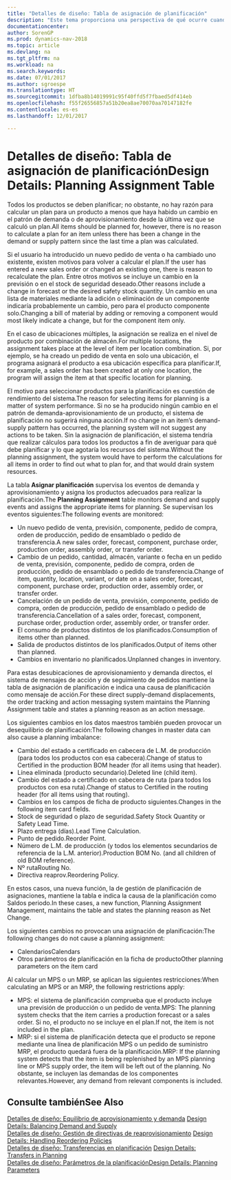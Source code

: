 ```yaml
---
title: "Detalles de diseño: Tabla de asignación de planificación"
description: "Este tema proporciona una perspectiva de qué ocurre cuando se modifica la forma en que realiza un plan para un producto."
documentationcenter: 
author: SorenGP
ms.prod: dynamics-nav-2018
ms.topic: article
ms.devlang: na
ms.tgt_pltfrm: na
ms.workload: na
ms.search.keywords: 
ms.date: 07/01/2017
ms.author: sgroespe
ms.translationtype: HT
ms.sourcegitcommit: 1dfba8b14019991c95f40ffd5f7fbaed5df414eb
ms.openlocfilehash: f55f26556857a51b20ea8ae70070aa70147182fe
ms.contentlocale: es-es
ms.lasthandoff: 12/01/2017

---
```

# <a name="design-details-planning-assignment-table"></a><span data-ttu-id="f91eb-103">Detalles de diseño: Tabla de asignación de planificación</span><span class="sxs-lookup"><span data-stu-id="f91eb-103">Design Details: Planning Assignment Table</span></span>
<span data-ttu-id="f91eb-104">Todos los productos se deben planificar; no obstante, no hay razón para calcular un plan para un producto a menos que haya habido un cambio en el patrón de demanda o de aprovisionamiento desde la última vez que se calculó un plan.</span><span class="sxs-lookup"><span data-stu-id="f91eb-104">All items should be planned for, however, there is no reason to calculate a plan for an item unless there has been a change in the demand or supply pattern since the last time a plan was calculated.</span></span>  
  
<span data-ttu-id="f91eb-105">Si el usuario ha introducido un nuevo pedido de venta o ha cambiado uno existente, existen motivos para volver a calcular el plan.</span><span class="sxs-lookup"><span data-stu-id="f91eb-105">If the user has entered a new sales order or changed an existing one, there is reason to recalculate the plan.</span></span> <span data-ttu-id="f91eb-106">Entre otros motivos se incluye un cambio en la previsión o en el stock de seguridad deseado.</span><span class="sxs-lookup"><span data-stu-id="f91eb-106">Other reasons include a change in forecast or the desired safety stock quantity.</span></span> <span data-ttu-id="f91eb-107">Un cambio en una lista de materiales mediante la adición o eliminación de un componente indicaría probablemente un cambio, pero para el producto componente solo.</span><span class="sxs-lookup"><span data-stu-id="f91eb-107">Changing a bill of material by adding or removing a component would most likely indicate a change, but for the component item only.</span></span>  
  
<span data-ttu-id="f91eb-108">En el caso de ubicaciones múltiples, la asignación se realiza en el nivel de producto por combinación de almacén.</span><span class="sxs-lookup"><span data-stu-id="f91eb-108">For multiple locations, the assignment takes place at the level of item per location combination.</span></span> <span data-ttu-id="f91eb-109">Si, por ejemplo, se ha creado un pedido de venta en solo una ubicación, el programa asignará el producto a esa ubicación específica para planificar.</span><span class="sxs-lookup"><span data-stu-id="f91eb-109">If, for example, a sales order has been created at only one location, the program will assign the item at that specific location for planning.</span></span>  
  
<span data-ttu-id="f91eb-110">El motivo para seleccionar productos para la planificación es cuestión de rendimiento del sistema.</span><span class="sxs-lookup"><span data-stu-id="f91eb-110">The reason for selecting items for planning is a matter of system performance.</span></span> <span data-ttu-id="f91eb-111">Si no se ha producido ningún cambio en el patrón de demanda-aprovisionamiento de un producto, el sistema de planificación no sugerirá ninguna acción.</span><span class="sxs-lookup"><span data-stu-id="f91eb-111">If no change in an item’s demand-supply pattern has occurred, the planning system will not suggest any actions to be taken.</span></span> <span data-ttu-id="f91eb-112">Sin la asignación de planificación, el sistema tendría que realizar cálculos para todos los productos a fin de averiguar para qué debe planificar y lo que agotaría los recursos del sistema.</span><span class="sxs-lookup"><span data-stu-id="f91eb-112">Without the planning assignment, the system would have to perform the calculations for all items in order to find out what to plan for, and that would drain system resources.</span></span>  
  
<span data-ttu-id="f91eb-113">La tabla **Asignar planificación** supervisa los eventos de demanda y aprovisionamiento y asigna los productos adecuados para realizar la planificación.</span><span class="sxs-lookup"><span data-stu-id="f91eb-113">The **Planning Assignment** table monitors demand and supply events and assigns the appropriate items for planning.</span></span> <span data-ttu-id="f91eb-114">Se supervisan los eventos siguientes:</span><span class="sxs-lookup"><span data-stu-id="f91eb-114">The following events are monitored:</span></span>  
  
* <span data-ttu-id="f91eb-115">Un nuevo pedido de venta, previsión, componente, pedido de compra, orden de producción, pedido de ensamblado o pedido de transferencia.</span><span class="sxs-lookup"><span data-stu-id="f91eb-115">A new sales order, forecast, component, purchase order, production order, assembly order, or transfer order.</span></span>  
* <span data-ttu-id="f91eb-116">Cambio de un pedido, cantidad, almacén, variante o fecha en un pedido de venta, previsión, componente, pedido de compra, orden de producción, pedido de ensamblado o pedido de transferencia.</span><span class="sxs-lookup"><span data-stu-id="f91eb-116">Change of item, quantity, location, variant, or date on a sales order, forecast, component, purchase order, production order, assembly order, or transfer order.</span></span>  
* <span data-ttu-id="f91eb-117">Cancelación de un pedido de venta, previsión, componente, pedido de compra, orden de producción, pedido de ensamblado o pedido de transferencia.</span><span class="sxs-lookup"><span data-stu-id="f91eb-117">Cancellation of a sales order, forecast, component, purchase order, production order, assembly order, or transfer order.</span></span>  
* <span data-ttu-id="f91eb-118">El consumo de productos distintos de los planificados.</span><span class="sxs-lookup"><span data-stu-id="f91eb-118">Consumption of items other than planned.</span></span>  
* <span data-ttu-id="f91eb-119">Salida de productos distintos de los planificados.</span><span class="sxs-lookup"><span data-stu-id="f91eb-119">Output of items other than planned.</span></span>  
* <span data-ttu-id="f91eb-120">Cambios en inventario no planificados.</span><span class="sxs-lookup"><span data-stu-id="f91eb-120">Unplanned changes in inventory.</span></span>  
  
<span data-ttu-id="f91eb-121">Para estas desubicaciones de aprovisionamiento y demanda directos, el sistema de mensajes de acción y de seguimiento de pedidos mantiene la tabla de asignación de planificación e indica una causa de planificación como mensaje de acción.</span><span class="sxs-lookup"><span data-stu-id="f91eb-121">For these direct supply-demand displacements, the order tracking and action messaging system maintains the Planning Assignment table and states a planning reason as an action message.</span></span>  
  
<span data-ttu-id="f91eb-122">Los siguientes cambios en los datos maestros también pueden provocar un desequilibrio de planificación:</span><span class="sxs-lookup"><span data-stu-id="f91eb-122">The following changes in master data can also cause a planning imbalance:</span></span>  
  
* <span data-ttu-id="f91eb-123">Cambio del estado a certificado en cabecera de L.M. de producción (para todos los productos con esa cabecera).</span><span class="sxs-lookup"><span data-stu-id="f91eb-123">Change of status to Certified in the production BOM header (for all items using that header).</span></span>  
* <span data-ttu-id="f91eb-124">Línea eliminada (producto secundario).</span><span class="sxs-lookup"><span data-stu-id="f91eb-124">Deleted line (child item).</span></span>  
* <span data-ttu-id="f91eb-125">Cambio del estado a certificado en cabecera de ruta (para todos los productos con esa ruta).</span><span class="sxs-lookup"><span data-stu-id="f91eb-125">Change of status to Certified in the routing header (for all items using that routing).</span></span>  
* <span data-ttu-id="f91eb-126">Cambios en los campos de ficha de producto siguientes.</span><span class="sxs-lookup"><span data-stu-id="f91eb-126">Changes in the following item card fields.</span></span>  
* <span data-ttu-id="f91eb-127">Stock de seguridad o plazo de seguridad.</span><span class="sxs-lookup"><span data-stu-id="f91eb-127">Safety Stock Quantity or Safety Lead Time.</span></span>  
* <span data-ttu-id="f91eb-128">Plazo entrega (días).</span><span class="sxs-lookup"><span data-stu-id="f91eb-128">Lead Time Calculation.</span></span>  
* <span data-ttu-id="f91eb-129">Punto de pedido.</span><span class="sxs-lookup"><span data-stu-id="f91eb-129">Reorder Point.</span></span>  
* <span data-ttu-id="f91eb-130">Número de L.M. de producción (y todos los elementos secundarios de referencia de la L.M. anterior).</span><span class="sxs-lookup"><span data-stu-id="f91eb-130">Production BOM No. (and all children of old BOM reference).</span></span>  
* <span data-ttu-id="f91eb-131">Nº ruta</span><span class="sxs-lookup"><span data-stu-id="f91eb-131">Routing No.</span></span>  
* <span data-ttu-id="f91eb-132">Directiva reaprov.</span><span class="sxs-lookup"><span data-stu-id="f91eb-132">Reordering Policy.</span></span>  
  
<span data-ttu-id="f91eb-133">En estos casos, una nueva función, la de gestión de planificación de asignaciones, mantiene la tabla e indica la causa de la planificación como Saldos periodo.</span><span class="sxs-lookup"><span data-stu-id="f91eb-133">In these cases, a new function, Planning Assignment Management, maintains the table and states the planning reason as Net Change.</span></span>  
  
<span data-ttu-id="f91eb-134">Los siguientes cambios no provocan una asignación de planificación:</span><span class="sxs-lookup"><span data-stu-id="f91eb-134">The following changes do not cause a planning assignment:</span></span>  
  
* <span data-ttu-id="f91eb-135">Calendarios</span><span class="sxs-lookup"><span data-stu-id="f91eb-135">Calendars</span></span>  
* <span data-ttu-id="f91eb-136">Otros parámetros de planificación en la ficha de producto</span><span class="sxs-lookup"><span data-stu-id="f91eb-136">Other planning parameters on the item card</span></span>  
  
<span data-ttu-id="f91eb-137">Al calcular un MPS o un MRP, se aplican las siguientes restricciones:</span><span class="sxs-lookup"><span data-stu-id="f91eb-137">When calculating an MPS or an MRP, the following restrictions apply:</span></span>  
  
* <span data-ttu-id="f91eb-138">MPS: el sistema de planificación comprueba que el producto incluye una previsión de producción o un pedido de venta.</span><span class="sxs-lookup"><span data-stu-id="f91eb-138">MPS: The planning system checks that the item carries a production forecast or a sales order.</span></span> <span data-ttu-id="f91eb-139">Si no, el producto no se incluye en el plan.</span><span class="sxs-lookup"><span data-stu-id="f91eb-139">If not, the item is not included in the plan.</span></span>  
* <span data-ttu-id="f91eb-140">MRP: si el sistema de planificación detecta que el producto se repone mediante una línea de planificación MPS o un pedido de suministro MRP, el producto quedará fuera de la planificación.</span><span class="sxs-lookup"><span data-stu-id="f91eb-140">MRP: If the planning system detects that the item is being replenished by an MPS planning line or MPS supply order, the item will be left out of the planning.</span></span> <span data-ttu-id="f91eb-141">No obstante, se incluyen las demandas de los componentes relevantes.</span><span class="sxs-lookup"><span data-stu-id="f91eb-141">However, any demand from relevant components is included.</span></span>  
  
## <a name="see-also"></a><span data-ttu-id="f91eb-142">Consulte también</span><span class="sxs-lookup"><span data-stu-id="f91eb-142">See Also</span></span>  
<span data-ttu-id="f91eb-143">[Detalles de diseño: Equilibrio de aprovisionamiento y demanda](design-details-balancing-demand-and-supply.md) </span><span class="sxs-lookup"><span data-stu-id="f91eb-143">[Design Details: Balancing Demand and Supply](design-details-balancing-demand-and-supply.md) </span></span>  
<span data-ttu-id="f91eb-144">[Detalles de diseño: Gestión de directivas de reaprovisionamiento](design-details-handling-reordering-policies.md) </span><span class="sxs-lookup"><span data-stu-id="f91eb-144">[Design Details: Handling Reordering Policies](design-details-handling-reordering-policies.md) </span></span>  
<span data-ttu-id="f91eb-145">[Detalles de diseño: Transferencias en planificación](design-details-transfers-in-planning.md) </span><span class="sxs-lookup"><span data-stu-id="f91eb-145">[Design Details: Transfers in Planning](design-details-transfers-in-planning.md) </span></span>  
[<span data-ttu-id="f91eb-146">Detalles de diseño: Parámetros de la planificación</span><span class="sxs-lookup"><span data-stu-id="f91eb-146">Design Details: Planning Parameters</span></span>](design-details-planning-parameters.md)  

